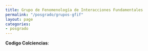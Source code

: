 ```yaml
---
title: Grupo de Fenomenología de Interacciones Fundamentales
permalink: "/posgrado/grupos-gfif"
layout: page
categories:
- posgrado
---
```


__Codigo Colciencias__:
